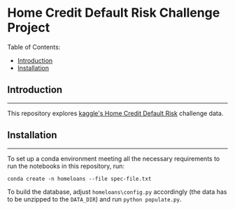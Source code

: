 # Home Credit Default Risk Challenge Project


Table of Contents:
* [Introduction](#intro)
* [Installation](#installation)

## <a id='intro'></a> Introduction
------------

This repository explores [kaggle's Home Credit Default Risk](https://www.kaggle.com/c/home-credit-default-risk#description) 
challenge data.

## <a id='installation'></a> Installation
-------------

To set up a conda environment meeting all the necessary requirements to run the notebooks in this repository, run:

`conda create -n homeloans --file spec-file.txt`

To build the database, adjust `homeloans\config.py` accordingly (the data has to be unzipped to the `DATA_DIR`) and run
`python populate.py`.
